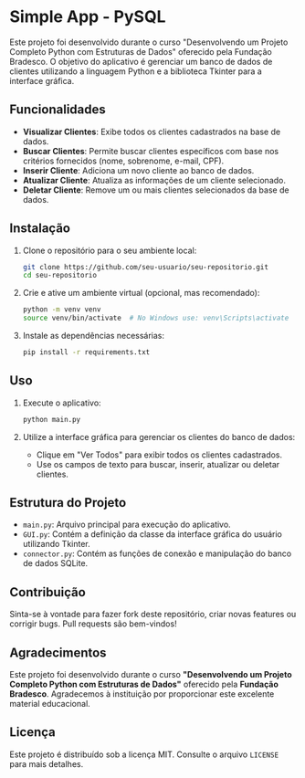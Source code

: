 # Simple App - PySQL

Este projeto foi desenvolvido durante o curso "Desenvolvendo um Projeto Completo Python com Estruturas de Dados" oferecido pela Fundação Bradesco. O objetivo do aplicativo é gerenciar um banco de dados de clientes utilizando a linguagem Python e a biblioteca Tkinter para a interface gráfica.

## Funcionalidades

- **Visualizar Clientes**: Exibe todos os clientes cadastrados na base de dados.
- **Buscar Clientes**: Permite buscar clientes específicos com base nos critérios fornecidos (nome, sobrenome, e-mail, CPF).
- **Inserir Cliente**: Adiciona um novo cliente ao banco de dados.
- **Atualizar Cliente**: Atualiza as informações de um cliente selecionado.
- **Deletar Cliente**: Remove um ou mais clientes selecionados da base de dados.

## Instalação

1. Clone o repositório para o seu ambiente local:
   ```bash
   git clone https://github.com/seu-usuario/seu-repositorio.git
   cd seu-repositorio
   ```

2. Crie e ative um ambiente virtual (opcional, mas recomendado):
   ```bash
   python -m venv venv
   source venv/bin/activate  # No Windows use: venv\Scripts\activate
   ```

3. Instale as dependências necessárias:
   ```bash
   pip install -r requirements.txt
   ```

## Uso

1. Execute o aplicativo:
   ```bash
   python main.py
   ```

2. Utilize a interface gráfica para gerenciar os clientes do banco de dados:
   - Clique em "Ver Todos" para exibir todos os clientes cadastrados.
   - Use os campos de texto para buscar, inserir, atualizar ou deletar clientes.

## Estrutura do Projeto

- `main.py`: Arquivo principal para execução do aplicativo.
- `GUI.py`: Contém a definição da classe da interface gráfica do usuário utilizando Tkinter.
- `connector.py`: Contém as funções de conexão e manipulação do banco de dados SQLite.

## Contribuição

Sinta-se à vontade para fazer fork deste repositório, criar novas features ou corrigir bugs. Pull requests são bem-vindos!

## Agradecimentos

Este projeto foi desenvolvido durante o curso **"Desenvolvendo um Projeto Completo Python com Estruturas de Dados"** oferecido pela **Fundação Bradesco**. Agradecemos à instituição por proporcionar este excelente material educacional.

## Licença

Este projeto é distribuído sob a licença MIT. Consulte o arquivo `LICENSE` para mais detalhes.
